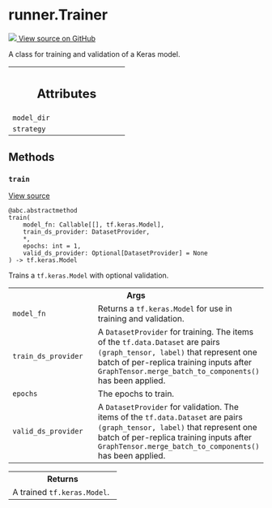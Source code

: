# runner.Trainer

<!-- Insert buttons and diff -->

<a target="_blank" href="https://github.com/tensorflow/gnn/tree/master/tensorflow_gnn/runner/interfaces.py#L225-L263">
<img src="https://www.tensorflow.org/images/GitHub-Mark-32px.png" /> View source
on GitHub </a>

A class for training and validation of a Keras model.

<!-- Placeholder for "Used in" -->
<!-- Tabular view -->

 <table class="responsive fixed orange">
<colgroup><col width="214px"><col></colgroup>
<tr><th colspan="2"><h2 class="add-link">Attributes</h2></th></tr>

<tr> <td> <code>model_dir</code><a id="model_dir"></a> </td> <td>

</td> </tr><tr> <td> <code>strategy</code><a id="strategy"></a> </td> <td>

</td>
</tr>
</table>

## Methods

<h3 id="train"><code>train</code></h3>

<a target="_blank" class="external" href="https://github.com/tensorflow/gnn/tree/master/tensorflow_gnn/runner/interfaces.py#L238-L263">View
source</a>

<pre class="devsite-click-to-copy prettyprint lang-py tfo-signature-link">
<code>@abc.abstractmethod</code>
<code>train(
    model_fn: Callable[[], tf.keras.Model],
    train_ds_provider: DatasetProvider,
    *,
    epochs: int = 1,
    valid_ds_provider: Optional[DatasetProvider] = None
) -> tf.keras.Model
</code></pre>

Trains a `tf.keras.Model` with optional validation.

<!-- Tabular view -->

 <table class="responsive fixed orange">
<colgroup><col width="214px"><col></colgroup>
<tr><th colspan="2">Args</th></tr>

<tr>
<td>
<code>model_fn</code>
</td>
<td>
Returns a <code>tf.keras.Model</code> for use in training and validation.
</td>
</tr><tr>
<td>
<code>train_ds_provider</code>
</td>
<td>
A <code>DatasetProvider</code> for training. The items of the
<code>tf.data.Dataset</code> are pairs <code>(graph_tensor, label)</code> that represent one
batch of per-replica training inputs after
<code>GraphTensor.merge_batch_to_components()</code> has been applied.
</td>
</tr><tr>
<td>
<code>epochs</code>
</td>
<td>
The epochs to train.
</td>
</tr><tr>
<td>
<code>valid_ds_provider</code>
</td>
<td>
A <code>DatasetProvider</code> for validation. The items of the
<code>tf.data.Dataset</code> are pairs <code>(graph_tensor, label)</code> that represent one
batch of per-replica training inputs after
<code>GraphTensor.merge_batch_to_components()</code> has been applied.
</td>
</tr>
</table>

<!-- Tabular view -->

 <table class="responsive fixed orange">
<colgroup><col width="214px"><col></colgroup>
<tr><th colspan="2">Returns</th></tr>
<tr class="alt">
<td colspan="2">
A trained <code>tf.keras.Model</code>.
</td>
</tr>

</table>
